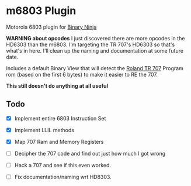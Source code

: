 # m6803 Plugin

Motorola 6803 plugin for [Binary Ninja](https://binary.ninja/)

**WARNING about opcodes** I just discovered there are more opcodes in the HD6303 than the m6803. I'm targeting the TR 707's HD6303 so that's what's in here. I'll clean up the naming and documentation at some future date. 

Includes a default Binary View that will detect the [Roland TR 707](https://en.wikipedia.org/wiki/Roland_TR-707) Program rom (based on the first 6 bytes) to make it easier to RE the 707.

**This still doesn't do anything at all useful**

## Todo

- [x] Implement entire 6803 Instruction Set
- [x] Implement LLIL methods
- [x] Map 707 Ram and Memory Registers
- [ ] Decipher the 707 code and find out just how much I got wrong
- [ ] Hack a 707 and see if this even worked.
- [ ] Fix documentation/naming wrt HD8303.

